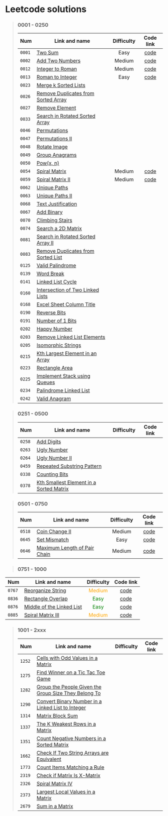 # Leetcode solutions

> ### 0001 - 0250
>
> | Num    | Link and name                                                                                             | Difficulty |                                    Code link                                     |
> | ------ | --------------------------------------------------------------------------------------------------------- | :--------: | :------------------------------------------------------------------------------: |
> | `0001` | [Two Sum](https://leetcode.com/problems/two-sum/)                                                         |    Easy    | [code](/0001%20-%200250/0001.py) |
> | `0002` | [Add Two Numbers](https://leetcode.com/problems/add-two-numbers/)                                         |   Medium   | [code](/0001%20-%200250/0002.py) |
> | `0012` | [Integer to Roman](https://leetcode.com/problems/integer-to-roman/)                                       |   Medium   | [code](/0001%20-%200250/0012.py) |
> | `0013` | [Roman to Integer](https://leetcode.com/problems/roman-to-integer/)                                       |    Easy    | [code](/0001%20-%200250/0013.py) |
> | `0023` | [Merge k Sorted Lists](https://leetcode.com/problems/merge-k-sorted-lists/)                               |
> | `0026` | [Remove Duplicates from Sorted Array](https://leetcode.com/problems/remove-duplicates-from-sorted-array/) |
> | `0027` | [Remove Element](https://leetcode.com/problems/remove-element/)                                           |
> | `0033` | [Search in Rotated Sorted Array](https://leetcode.com/problems/search-in-rotated-sorted-array/)           |
> | `0046` | [Permutations](https://leetcode.com/problems/permutations/)                                               |
> | `0047` | [Permutations II](https://leetcode.com/problems/permutations-ii/)                                         |
> | `0048` | [Rotate Image](https://leetcode.com/problems/rotate-image/)                                               |
> | `0049` | [Group Anagrams](https://leetcode.com/problems/group-anagrams/)                                           |
> | `0050` | [Pow(x, n)](https://leetcode.com/problems/powx-n/)                                                        |
> | `0054` | [Spiral Matrix](https://leetcode.com/problems/spiral-matrix/)                                             |   Medium   | [code](/0001%20-%200250/0054.py) |
> | `0059` | [Spiral Matrix II](https://leetcode.com/problems/spiral-matrix-ii/)                                       |   Medium   | [code](/0001%20-%200250/0059.py) |
> | `0062` | [Unique Paths](https://leetcode.com/problems/unique-paths/)                                               |
> | `0063` | [Unique Paths II](https://leetcode.com/problems/unique-paths-ii/)                                         |
> | `0068` | [Text Justification](https://leetcode.com/problems/text-justification/)                                   |
> | `0067` | [Add Binary](https://leetcode.com/problems/add-binary/)                                                   |
> | `0070` | [Climbing Stairs](https://leetcode.com/problems/climbing-stairs/)                                         |
> | `0074` | [Search a 2D Matrix](https://leetcode.com/problems/search-a-2d-matrix/)                                   |
> | `0081` | [Search in Rotated Sorted Array II](https://leetcode.com/problems/search-in-rotated-sorted-array-ii/)     |
> | `0083` | [Remove Duplicates from Sorted List](https://leetcode.com/problems/remove-duplicates-from-sorted-list/)   |
> | `0125` | [Valid Palindrome](https://leetcode.com/problems/valid-palindrome/)                                       |
> | `0139` | [Word Break](https://leetcode.com/problems/word-break/)                                                   |
> | `0141` | [Linked List Cycle](https://leetcode.com/problems/linked-list-cycle/)                                     |
> | `0160` | [Intersection of Two Linked Lists](https://leetcode.com/problems/intersection-of-two-linked-lists/)       |
> | `0168` | [Excel Sheet Column Title](https://leetcode.com/problems/excel-sheet-column-title/)                       |
> | `0190` | [Reverse Bits](https://leetcode.com/problems/reverse-bits/)                                               |
> | `0191` | [Number of 1 Bits](https://leetcode.com/problems/number-of-1-bits/)                                       |
> | `0202` | [Happy Number](https://leetcode.com/problems/happy-number/)                                               |
> | `0203` | [Remove Linked List Elements](https://leetcode.com/problems/remove-linked-list-elements/)                 |
> | `0205` | [Isomorphic Strings](https://leetcode.com/problems/isomorphic-strings/)                                   |
> | `0215` | [Kth Largest Element in an Array](https://leetcode.com/problems/kth-largest-element-in-an-array/)         |
> | `0223` | [Rectangle Area](https://leetcode.com/problems/rectangle-area/)                                           |
> | `0225` | [Implement Stack using Queues](https://leetcode.com/problems/implement-stack-using-queues/)               |
> | `0234` | [Palindrome Linked List](https://leetcode.com/problems/palindrome-linked-list/)                           |
> | `0242` | [Valid Anagram](https://leetcode.com/problems/valid-anagram/)                                             |

> ### 0251 - 0500
>
> | Num    | Link and name                                                                                                     | Difficulty | Code link |
> | ------ | ----------------------------------------------------------------------------------------------------------------- | :--------: | :-------: |
> | `0258` | [Add Digits](https://leetcode.com/problems/add-digits/)                                                           |
> | `0263` | [Ugly Number](https://leetcode.com/problems/ugly-number/)                                                         |
> | `0264` | [Ugly Number II](https://leetcode.com/problems/ugly-number-ii/)                                                   |
> | `0459` | [Repeated Substring Pattern](https://leetcode.com/problems/repeated-substring-pattern/)                           |
> | `0338` | [Counting Bits](https://leetcode.com/problems/counting-bits/)                                                     |
> | `0378` | [Kth Smallest Element in a Sorted Matrix](https://leetcode.com/problems/kth-smallest-element-in-a-sorted-matrix/) |

> ### 0501 - 0750
>
> | Num    | Link and name                                                                               | Difficulty |                                    Code link                                     |
> | ------ | ------------------------------------------------------------------------------------------- | :--------: | :------------------------------------------------------------------------------: |
> | `0518` | [Coin Change II](https://leetcode.com/problems/coin-change-ii/)                             |   Medium   | [code](/0501%20-%200750/0518.py) |
> | `0645` | [Set Mismatch](https://leetcode.com/problems/set-mismatch/)                                 |    Easy    | [code](/0501%20-%200750/0645.py) |
> | `0646` | [Maximum Length of Pair Chain](https://leetcode.com/problems/maximum-length-of-pair-chain/) |   Medium   | [code](/0501%20-%200750/0646.py) |

> ### 0751 - 1000
 Num | Link and name | Difficulty | Code link
 --- | --- | :---: | :---:
`0767` | [Reorganize String](https://leetcode.com/problems/reorganize-string/)| <span style="color: orange">Medium</span> | [code](/0751%20-%201000/0767.py)
`0836` | [Rectangle Overlap](https://leetcode.com/problems/rectangle-overlap/)| <span style="color: green">Easy</span> | [code](/0751%20-%201000/0836.py)
`0876` | [Middle of the Linked List](https://leetcode.com/problems/middle-of-the-linked-list/)| <span style="color: green">Easy</span> | [code](/0751%20-%201000/0876.py)
`0885` | [Spiral Matrix III](https://leetcode.com/problems/spiral-matrix-iii/)| <span style="color: orange">Medium</span> | [code](/0751%20-%201000/0885.py)


> ### 1001 - 2xxx
>
> | Num    | Link and name                                                                                                                               | Difficulty | Code link |
> | ------ | ------------------------------------------------------------------------------------------------------------------------------------------- | :--------: | :-------: |
> | `1252` | [Cells with Odd Values in a Matrix](https://leetcode.com/problems/cells-with-odd-values-in-a-matrix/)                                       |
> | `1275` | [Find Winner on a Tic Tac Toe Game](https://leetcode.com/problems/find-winner-on-a-tic-tac-toe-game/)                                       |
> | `1282` | [Group the People Given the Group Size They Belong To](https://leetcode.com/problems/group-the-people-given-the-group-size-they-belong-to/) |
> | `1290` | [Convert Binary Number in a Linked List to Integer](https://leetcode.com/problems/convert-binary-number-in-a-linked-list-to-integer/)       |
> | `1314` | [Matrix Block Sum](https://leetcode.com/problems/matrix-block-sum/)                                                                         |
> | `1337` | [The K Weakest Rows in a Matrix](https://leetcode.com/problems/the-k-weakest-rows-in-a-matrix/)                                             |
> | `1351` | [Count Negative Numbers in a Sorted Matrix](https://leetcode.com/problems/count-negative-numbers-in-a-sorted-matrix/)                       |
> | `1662` | [Check If Two String Arrays are Equivalent](https://leetcode.com/problems/check-if-two-string-arrays-are-equivalent/)                       |
> | `1773` | [Count Items Matching a Rule](https://leetcode.com/problems/count-items-matching-a-rule/)                                                   |
> | `2319` | [Check if Matrix Is X-Matrix](https://leetcode.com/problems/check-if-matrix-is-x-matrix/)                                                   |
> | `2326` | [Spiral Matrix IV](https://leetcode.com/problems/spiral-matrix-iv/)                                                                         |
> | `2373` | [Largest Local Values in a Matrix](https://leetcode.com/problems/largest-local-values-in-a-matrix/)                                         |
> | `2679` | [Sum in a Matrix](https://leetcode.com/problems/sum-in-a-matrix/)                                                                           |
